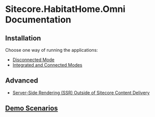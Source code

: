 # Sitecore.HabitatHome.Omni Documentation

## Installation

Choose one way of running the applications:

* [Disconnected Mode](configuration/disconnected.md)
* [Integrated and Connected Modes](configuration/installation.md)

## Advanced

* [Server-Side Rendering (SSR) Outside of Sitecore Content Delivery](configuration/server-side-rendering-outside.md)

## [Demo Scenarios](scenarios/readme.md)
